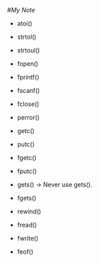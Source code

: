 #_My Note_

*  atoi()
*  strtol()
*  strtoul()
*  fopen()
*  fprintf()
*  fscanf()
*  fclose()
*  perror()

*  getc()
*  putc()
*  fgetc()
*  fputc()
*  gets()  -> Never use gets().
*  fgets()
*  rewind()

*  fread()
*  fwrite()
*  feof()
